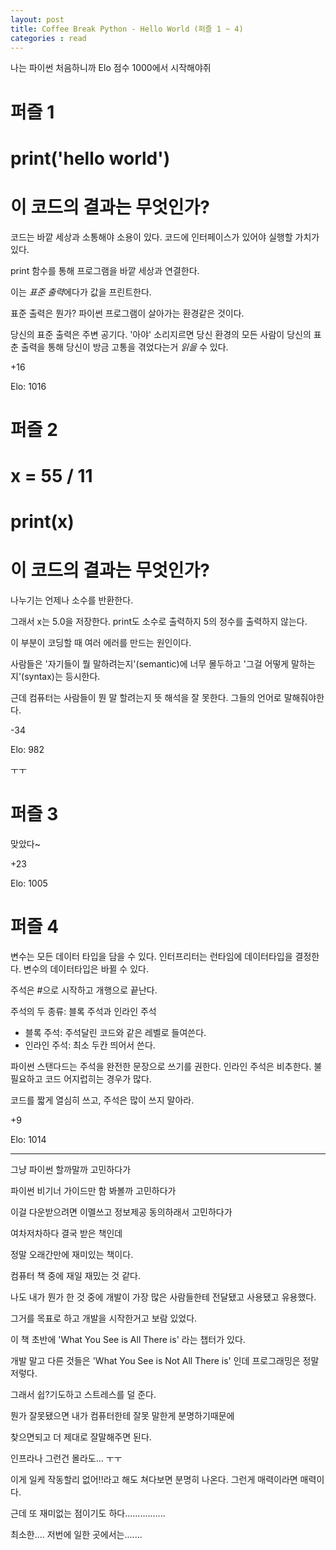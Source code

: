 ```yaml
---
layout: post
title: Coffee Break Python - Hello World (퍼즐 1 ~ 4)
categories : read
---
```


나는 파이썬 처음하니까 Elo 점수 1000에서 시작해야쥐

# 퍼즐 1

# print('hello world')

# 이 코드의 결과는 무엇인가?

코드는 바깥 세상과 소통해야 소용이 있다. 코드에 인터페이스가 있어야 실행할 가치가 있다.

print 함수를 통해 프로그램을 바깥 세상과 연결한다.

이는 *표준 출력*에다가 값을 프린트한다.

표준 출력은 뭔가? 파이썬 프로그램이 살아가는 환경같은 것이다.

당신의 표준 출력은 주변 공기다. '아야' 소리지르면 당신 환경의 모든 사람이 당신의 표춘 출력을 통해 당신이 방금 고통을 겪었다는거 *읽을* 수 있다.



+16

Elo: 1016


# 퍼즐 2

#  x = 55 / 11
#  print(x)

# 이 코드의 결과는 무엇인가?

나누기는 언제나 소수를 반환한다.

그래서 x는 5.0을 저장한다. print도 소수로 출력하지 5의 정수를 출력하지 않는다.

이 부분이 코딩할 때 여러 에러를 만드는 원인이다.

사람들은 '자기들이 뭘 말하려는지'(semantic)에 너무 몰두하고 '그걸 어떻게 말하는지'(syntax)는 등시한다.

근데 컴퓨터는 사람들이 뭔 말 할려는지 뜻 해석을 잘 못한다. 그들의 언어로 말해줘야한다.

-34

Elo: 982

ㅜㅜ

# 퍼즐 3

맞았다~

+23

Elo: 1005

# 퍼즐 4

변수는 모든 데이터 타입을 담을 수 있다. 인터프리터는 런타임에 데이터타입을 결정한다.
변수의 데이터타입은 바뀔 수 있다.

주석은 #으로 시작하고 개행으로 끝난다.

주석의 두 종류: 블록 주석과 인라인 주석

- 블록 주석: 주석달린 코드와 같은 레벨로 들여쓴다.
- 인라인 주석: 최소 두칸 띄어서 쓴다.

파이썬 스탠다드는 주석을 완전한 문장으로 쓰기를 권한다. 인라인 주석은 비추한다. 불필요하고 코드 어지럽히는 경우가 많다.

코드를 짧게 열심히 쓰고, 주석은 많이 쓰지 말아라.

+9

Elo: 1014



-------------------------

그냥 파이썬 할까말까 고민하다가

파이썬 비기너 가이드만 함 봐볼까 고민하다가

이걸 다운받으려면 이멜쓰고 정보제공 동의하래서 고민하다가

여차저차하다 결국 받은 책인데

정말 오래간만에 재미있는 책이다. 

컴퓨터 책 중에 재일 재밌는 것 같다.

나도 내가 뭔가 한 것 중에 개발이 가장 많은 사람들한테 전달됐고 사용됐고 유용했다.

그거를 목표로 하고 개발을 시작한거고 보람 있었다.



이 책 초반에 'What You See is All There is' 라는 챕터가 있다.

개발 말고 다른 것들은 'What You See is Not All There is' 인데 프로그래밍은 정말 저렇다.

그래서 쉽?기도하고 스트레스를 덜 준다.

뭔가 잘못됐으면 내가 컴퓨터한테 잘못 말한게 분명하기때문에

찾으면되고 더 제대로 잘말해주면 된다.

인프라나 그런건 몰라도... ㅜㅜ

이게 일케 작동할리 없어!!라고 해도 쳐다보면 분명히 나온다. 그런게 매력이라면 매력이다.

근데 또 재미없는 점이기도 하다................

최소한.... 저번에 일한 곳에서는....... 


